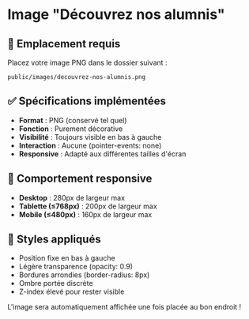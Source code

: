# Image "Découvrez nos alumnis"

## 📁 Emplacement requis

Placez votre image PNG dans le dossier suivant :

```
public/images/decouvrez-nos-alumnis.png
```

## ✅ Spécifications implémentées

- **Format** : PNG (conservé tel quel)
- **Fonction** : Purement décorative 
- **Visibilité** : Toujours visible en bas à gauche
- **Interaction** : Aucune (pointer-events: none)
- **Responsive** : Adapté aux différentes tailles d'écran

## 📱 Comportement responsive

- **Desktop** : 280px de largeur max
- **Tablette (≤768px)** : 200px de largeur max  
- **Mobile (≤480px)** : 160px de largeur max

## 🎨 Styles appliqués

- Position fixe en bas à gauche
- Légère transparence (opacity: 0.9)
- Bordures arrondies (border-radius: 8px)
- Ombre portée discrète
- Z-index élevé pour rester visible

L'image sera automatiquement affichée une fois placée au bon endroit !